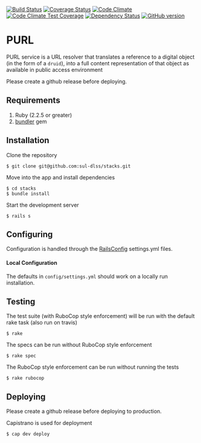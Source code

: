 [![Build Status](https://travis-ci.org/sul-dlss/purl.svg?branch=master)](https://travis-ci.org/sul-dlss/purl)
[![Coverage Status](https://coveralls.io/repos/github/sul-dlss/purl/badge.svg?branch=master)](https://coveralls.io/github/sul-dlss/purl?branch=master)
[![Code Climate](https://codeclimate.com/github/sul-dlss/purl/badges/gpa.svg)](https://codeclimate.com/github/sul-dlss/purl)
[![Code Climate Test Coverage](https://codeclimate.com/github/sul-dlss/purl/badges/coverage.svg)](https://codeclimate.com/github/sul-dlss/purl/coverage)
[![Dependency Status](https://gemnasium.com/sul-dlss/purl.svg)](https://gemnasium.com/sul-dlss/purl)
[![GitHub version](https://badge.fury.io/gh/sul-dlss%2Fpurl.svg)](https://badge.fury.io/gh/sul-dlss%2Fpurl)

# PURL

PURL service is a URL resolver that translates a reference to a digital object (in the form of a `druid`), into a full content representation of that object as available in public access environment


Please create a github release before deploying.

## Requirements

1. Ruby (2.2.5 or greater)
2. [bundler](http://bundler.io/) gem

## Installation

Clone the repository

    $ git clone git@github.com:sul-dlss/stacks.git

Move into the app and install dependencies

    $ cd stacks
    $ bundle install

Start the development server

    $ rails s

## Configuring

Configuration is handled through the [RailsConfig](/railsconfig/config) settings.yml files.

#### Local Configuration

The defaults in `config/settings.yml` should work on a locally run installation.

## Testing

The test suite (with RuboCop style enforcement) will be run with the default rake task (also run on travis)

    $ rake

The specs can be run without RuboCop style enforcement

    $ rake spec

The RuboCop style enforcement can be run without running the tests

    $ rake rubocop

## Deploying

Please create a github release before deploying to production.

Capistrano is used for deployment

    $ cap dev deploy
